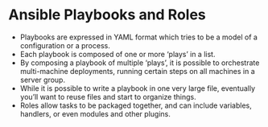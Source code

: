 # Ansible Playbooks and Roles

* Playbooks are expressed in YAML format which tries to be a model of a configuration or a process.
* Each playbook is composed of one or more ‘plays’ in a list.
* By composing a playbook of multiple ‘plays’, it is possible to orchestrate multi-machine deployments, running certain steps on all machines in a server group.
* While it is possible to write a playbook in one very large file, eventually you’ll want to reuse files and start to organize things.
* Roles allow tasks to be packaged together, and can include variables, handlers, or even modules and other plugins.